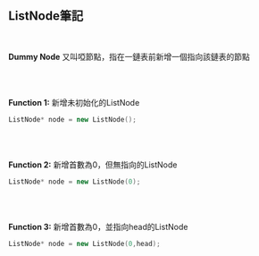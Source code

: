## ListNode筆記

<br>

**Dummy Node**
又叫啞節點，指在一鏈表前新增一個指向該鏈表的節點

<br><br>

**Function 1:**
新增未初始化的ListNode
```CPP
ListNode* node = new ListNode();
```

<br><br>

**Function 2:**
新增首數為0，但無指向的ListNode
```CPP
ListNode* node = new ListNode(0);
```

<br><br>

**Function 3:**
新增首數為0，並指向head的ListNode
```CPP
ListNode* node = new ListNode(0,head);
```
